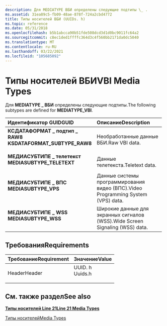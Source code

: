 ```yaml
---
description: Для MEDIATYPE ВБИ определены следующие подтипы \_ .
ms.assetid: 31ea89c5-fb09-48ae-878f-724a2cbd4772
title: Типы носителей ВБИ (UUIDs. h)
ms.topic: reference
ms.date: 05/31/2018
ms.openlocfilehash: b5b1abcca90b51fde508dcd3d1d0bc9011fc64a2
ms.sourcegitcommit: c8ec1ded1ffffc364d3c4f560bb2171da0dc5040
ms.translationtype: MT
ms.contentlocale: ru-RU
ms.lasthandoff: 03/22/2021
ms.locfileid: "105685092"
---
```

# <a name="vbi-media-types"></a><span data-ttu-id="a21ed-103">Типы носителей ВБИ</span><span class="sxs-lookup"><span data-stu-id="a21ed-103">VBI Media Types</span></span>

<span data-ttu-id="a21ed-104">Для **MEDIATYPE \_ ВБИ** определены следующие подтипы.</span><span class="sxs-lookup"><span data-stu-id="a21ed-104">The following subtypes are defined for **MEDIATYPE\_VBI**.</span></span>



| <span data-ttu-id="a21ed-105">Идентификатор GUID</span><span class="sxs-lookup"><span data-stu-id="a21ed-105">GUID</span></span>                                                                                                                                                                                               | <span data-ttu-id="a21ed-106">Описание</span><span class="sxs-lookup"><span data-stu-id="a21ed-106">Description</span></span>                                     |
|:---------------------------------------------------------------------------------------------------------------------------------------------------------------------------------------------------|:------------------------------------------------|
| <span id="KSDATAFORMAT_SUBTYPE_RAW8"></span><span id="ksdataformat_subtype_raw8"></span><dl> <span data-ttu-id="a21ed-107"><dt>**КСДАТАФОРМАТ \_ подтип \_ RAW8**</dt></span><span class="sxs-lookup"><span data-stu-id="a21ed-107"><dt>**KSDATAFORMAT\_SUBTYPE\_RAW8**</dt></span></span> </dl> | <span data-ttu-id="a21ed-108">Необработанные данные ВБИ.</span><span class="sxs-lookup"><span data-stu-id="a21ed-108">Raw VBI data.</span></span><br/>                        |
| <span id="MEDIASUBTYPE_TELETEXT"></span><span id="mediasubtype_teletext"></span><dl> <span data-ttu-id="a21ed-109"><dt>**МЕДИАСУБТИПЕ \_ телетекст**</dt></span><span class="sxs-lookup"><span data-stu-id="a21ed-109"><dt>**MEDIASUBTYPE\_TELETEXT**</dt></span></span> </dl>              | <span data-ttu-id="a21ed-110">Данные телетекста.</span><span class="sxs-lookup"><span data-stu-id="a21ed-110">Teletext data.</span></span><br/>                       |
| <span id="MEDIASUBTYPE_VPS"></span><span id="mediasubtype_vps"></span><dl> <span data-ttu-id="a21ed-111"><dt>**МЕДИАСУБТИПЕ \_ ВПС**</dt></span><span class="sxs-lookup"><span data-stu-id="a21ed-111"><dt>**MEDIASUBTYPE\_VPS**</dt></span></span> </dl>                             | <span data-ttu-id="a21ed-112">Данные системы программирования видео (ВПС).</span><span class="sxs-lookup"><span data-stu-id="a21ed-112">Video Programming System (VPS) data.</span></span><br/> |
| <span id="MEDIASUBTYPE_WSS"></span><span id="mediasubtype_wss"></span><dl> <span data-ttu-id="a21ed-113"><dt>**МЕДИАСУБТИПЕ \_ WSS**</dt></span><span class="sxs-lookup"><span data-stu-id="a21ed-113"><dt>**MEDIASUBTYPE\_WSS**</dt></span></span> </dl>                             | <span data-ttu-id="a21ed-114">Широкие данные для экранных сигналов (WSS).</span><span class="sxs-lookup"><span data-stu-id="a21ed-114">Wide Screen Signaling (WSS) data.</span></span><br/>    |



## <a name="requirements"></a><span data-ttu-id="a21ed-115">Требования</span><span class="sxs-lookup"><span data-stu-id="a21ed-115">Requirements</span></span>



| <span data-ttu-id="a21ed-116">Требование</span><span class="sxs-lookup"><span data-stu-id="a21ed-116">Requirement</span></span> | <span data-ttu-id="a21ed-117">Значение</span><span class="sxs-lookup"><span data-stu-id="a21ed-117">Value</span></span> |
|-------------------|------------------------------------------------------------------------------------|
| <span data-ttu-id="a21ed-118">Header</span><span class="sxs-lookup"><span data-stu-id="a21ed-118">Header</span></span><br/> | <dl> <span data-ttu-id="a21ed-119"><dt>UUID. h</dt></span><span class="sxs-lookup"><span data-stu-id="a21ed-119"><dt>Uuids.h</dt></span></span> </dl> |



## <a name="see-also"></a><span data-ttu-id="a21ed-120">См. также раздел</span><span class="sxs-lookup"><span data-stu-id="a21ed-120">See also</span></span>

<dl> <dt>

[<span data-ttu-id="a21ed-121">**Типы носителей Line 21**</span><span class="sxs-lookup"><span data-stu-id="a21ed-121">**Line 21 Media Types**</span></span>](line-21-media-types.md)
</dt> <dt>

[<span data-ttu-id="a21ed-122">Типы носителей</span><span class="sxs-lookup"><span data-stu-id="a21ed-122">Media Types</span></span>](media-types.md)
</dt> </dl>

 

 




